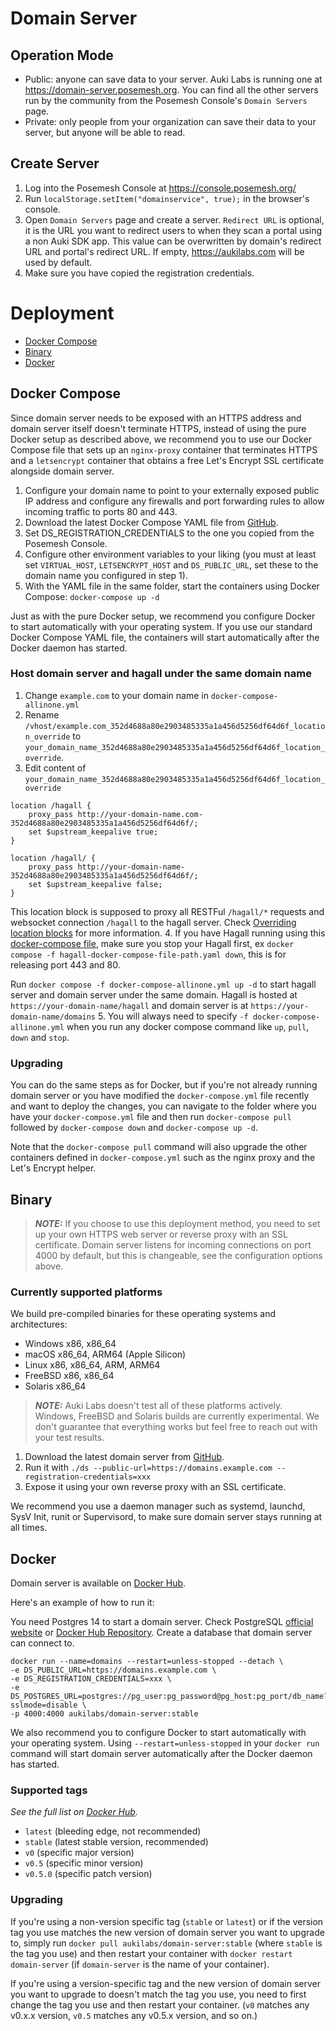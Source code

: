 # Domain Server
## Operation Mode
- Public: anyone can save data to your server. Auki Labs is running one at https://domain-server.posemesh.org. You can find all the other servers run by the community from the Posemesh Console's `Domain Servers` page.
- Private: only people from your organization can save their data to your server, but anyone will be able to read.

## Create Server
1. Log into the Posemesh Console at https://console.posemesh.org/
2. Run `localStorage.setItem("domainservice", true);` in the browser's console.
3. Open `Domain Servers` page and create a server. `Redirect URL` is optional, it is the URL you want to redirect users to when they scan a portal using a non Auki SDK app. This value can be overwritten by domain's redirect URL and portal's redirect URL. If empty, https://aukilabs.com will be used by default.
4. Make sure you have copied the registration credentials.

# Deployment

- [Docker Compose](#docker-compose)
- [Binary](#binary)
- [Docker](#docker)

## Docker Compose

Since domain server needs to be exposed with an HTTPS address and domain server itself doesn't terminate HTTPS, instead of using the pure Docker setup as described above, we recommend you to use our Docker Compose file that sets up an `nginx-proxy` container that terminates HTTPS and a `letsencrypt` container that obtains a free Let's Encrypt SSL certificate alongside domain server.

1. Configure your domain name to point to your externally exposed public IP address and configure any firewalls and port forwarding rules to allow incoming traffic to ports 80 and 443.
2. Download the latest Docker Compose YAML file from [GitHub](https://github.com/aukilabs/domains/blob/main/docker-compose.yml).
3. Set DS_REGISTRATION_CREDENTIALS to the one you copied from the Posemesh Console.
4. Configure other environment variables to your liking (you must at least set `VIRTUAL_HOST`, `LETSENCRYPT_HOST` and `DS_PUBLIC_URL`, set these to the domain name you configured in step 1).
4. With the YAML file in the same folder, start the containers using Docker Compose: `docker-compose up -d`

Just as with the pure Docker setup, we recommend you configure Docker to start automatically with your operating system. If you use our standard Docker Compose YAML file, the containers will start automatically after the Docker daemon has started.

### Host domain server and hagall under the same domain name
1. Change `example.com` to your domain name in `docker-compose-allinone.yml`
2. Rename `/vhost/example.com_352d4688a80e2903485335a1a456d5256df64d6f_location_override` to `your_domain_name_352d4688a80e2903485335a1a456d5256df64d6f_location_override`.
3. Edit content of `your_domain_name_352d4688a80e2903485335a1a456d5256df64d6f_location_override`
```
location /hagall {
    proxy_pass http://your-domain-name.com-352d4688a80e2903485335a1a456d5256df64d6f/;
    set $upstream_keepalive true;
}

location /hagall/ {
    proxy_pass http://your-domain-name-352d4688a80e2903485335a1a456d5256df64d6f/;
    set $upstream_keepalive false;
}
```
This location block is supposed to proxy all RESTFul `/hagall/*` requests and websocket connection `/hagall` to the hagall server. Check [Overriding location blocks](https://github.com/nginx-proxy/nginx-proxy/tree/main/docs#overriding-location-blocks) for more information.
4. 
If you have Hagall running using this [docker-compose file](https://github.com/aukilabs/hagall/blob/main/docker-compose.yml), make sure you stop your Hagall first, ex `docker compose -f hagall-docker-compose-file-path.yaml down`, this is for releasing port 443 and 80.

Run `docker compose -f docker-compose-allinone.yml up -d` to start hagall server and domain server under the same domain. Hagall is hosted at `https://your-domain-name/hagall` and domain server is at `https://your-domain-name/domains`
5. You will always need to specify `-f docker-compose-allinone.yml` when you run any docker compose command like `up`, `pull`, `down` and `stop`.

### Upgrading

You can do the same steps as for Docker, but if you're not already running domain server or you have modified the `docker-compose.yml` file recently and want to deploy the changes, you can navigate to the folder where you have your `docker-compose.yml` file and then run `docker-compose pull` followed by `docker-compose down` and `docker-compose up -d`.

Note that the `docker-compose pull` command will also upgrade the other containers defined in `docker-compose.yml` such as the nginx proxy and the Let's Encrypt helper.

## Binary

> **_NOTE:_** If you choose to use this deployment method, you need to set up your own HTTPS web server or reverse proxy with an SSL certificate. Domain server listens for incoming connections on port 4000 by default, but this is changeable, see the configuration options above.

### Currently supported platforms

We build pre-compiled binaries for these operating systems and architectures:

- Windows x86, x86_64
- macOS x86_64, ARM64 (Apple Silicon)
- Linux x86, x86_64, ARM, ARM64
- FreeBSD x86, x86_64
- Solaris x86_64

> **_NOTE:_** Auki Labs doesn't test all of these platforms actively. Windows, FreeBSD and Solaris builds are currently experimental. We don't guarantee that everything works but feel free to reach out with your test results.

1. Download the latest domain server from [GitHub](https://github.com/aukilabs/domains/releases).
2. Run it with `./ds --public-url=https://domains.example.com --registration-credentials=xxx`
3. Expose it using your own reverse proxy with an SSL certificate.

We recommend you use a daemon manager such as systemd, launchd, SysV Init, runit or Supervisord, to make sure domain server stays running at all times.

## Docker

Domain server is available on [Docker Hub](https://hub.docker.com/r/aukilabs/domain-server).

Here's an example of how to run it:

You need Postgres 14 to start a domain server. Check PostgreSQL [official website](https://www.postgresql.org/download/) or [Docker Hub Repository](https://hub.docker.com/_/postgres). Create a database that domain server can connect to.

```shell
docker run --name=domains --restart=unless-stopped --detach \
-e DS_PUBLIC_URL=https://domains.example.com \
-e DS_REGISTRATION_CREDENTIALS=xxx \
-e DS_POSTGRES_URL=postgres://pg_user:pg_password@pg_host:pg_port/db_name?sslmode=disable \
-p 4000:4000 aukilabs/domain-server:stable
```

We also recommend you to configure Docker to start automatically with your operating system. Using `--restart=unless-stopped` in your `docker run` command will start domain server automatically after the Docker daemon has started.

### Supported tags

_See the full list on [Docker Hub](https://hub.docker.com/r/aukilabs/domain-server)._

- `latest` (bleeding edge, not recommended)
- `stable` (latest stable version, recommended)
- `v0` (specific major version)
- `v0.5` (specific minor version)
- `v0.5.0` (specific patch version)

### Upgrading

If you're using a non-version specific tag (`stable` or `latest`) or if the version tag you use matches the new version of domain server you want to upgrade to, simply run `docker pull aukilabs/domain-server:stable` (where `stable` is the tag you use) and then restart your container with `docker restart domain-server` (if `domain-server` is the name of your container).

If you're using a version-specific tag and the new version of domain server you want to upgrade to doesn't match the tag you use, you need to first change the tag you use and then restart your container. (`v0` matches any v0.x.x version, `v0.5` matches any v0.5.x version, and so on.)
